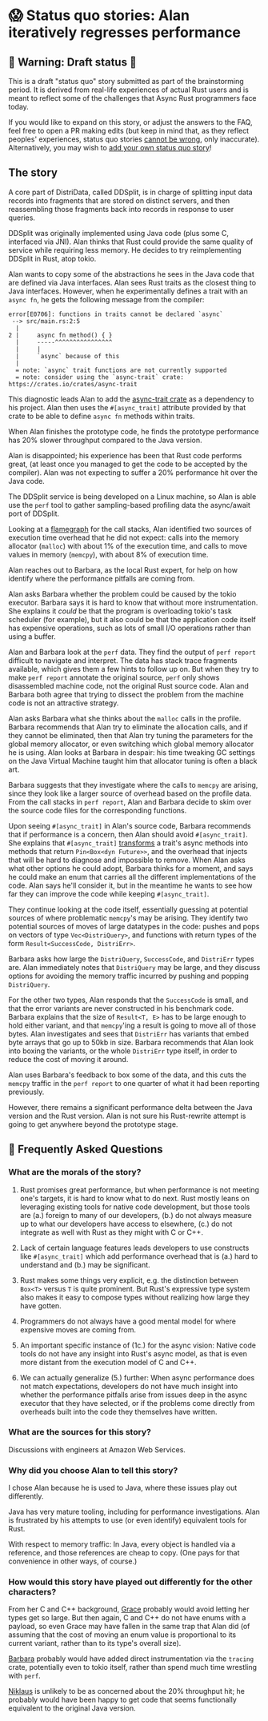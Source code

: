 # 😱 Status quo stories: Alan iteratively regresses performance

## 🚧 Warning: Draft status 🚧

This is a draft "status quo" story submitted as part of the brainstorming period. It is derived from real-life experiences of actual Rust users and is meant to reflect some of the challenges that Async Rust programmers face today. 

If you would like to expand on this story, or adjust the answers to the FAQ, feel free to open a PR making edits (but keep in mind that, as they reflect peoples' experiences, status quo stories [cannot be wrong], only inaccurate). Alternatively, you may wish to [add your own status quo story][htvsq]!

## The story

A core part of DistriData, called DDSplit, is in charge of splitting input data records into fragments that are stored on distinct servers, and then reassembling those fragments back into records in response to user queries.

DDSplit was originally implemented using Java code (plus some C, interfaced via JNI). Alan thinks that Rust could provide the same quality of service while requiring less memory. He decides to try reimplementing DDSplit in Rust, atop tokio.

Alan wants to copy some of the abstractions he sees in the Java code that are defined via Java interfaces. Alan sees Rust traits as the closest thing to Java interfaces. However, when he experimentally defines a trait with an `async fn`, he gets the following message from the compiler:

```
error[E0706]: functions in traits cannot be declared `async`
 --> src/main.rs:2:5
  |
2 |     async fn method() { }
  |     -----^^^^^^^^^^^^^^^^
  |     |
  |     `async` because of this
  |
  = note: `async` trait functions are not currently supported
  = note: consider using the `async-trait` crate: https://crates.io/crates/async-trait
```

This diagnostic leads Alan to add the [async-trait crate][] as a dependency to his project. Alan then uses the `#[async_trait]` attribute provided by that crate to be able to define `async fn` methods within traits.

When Alan finishes the prototype code, he finds the prototype performance has 20% slower throughput compared to the Java version.

[async-trait crate]: https://crates.io/crates/async-trait
[async-trait transform]: https://crates.io/crates/async-trait#explanation

Alan is disappointed; his experience has been that Rust code performs great, (at least once you managed to get the code to be accepted by the compiler). Alan was not expecting to suffer a 20% performance hit over the Java code.

The DDSplit service is being developed on a Linux machine, so Alan is able use the `perf` tool to gather sampling-based profiling data the async/await port of DDSplit. 

Looking at a [flamegraph][] for the call stacks, Alan identified two sources of execution time overhead that he did not expect: calls into the memory allocator (`malloc`) with about 1% of the execution time, and calls to move values in memory (`memcpy`), with about 8% of execution time.

[flamegraph]: https://crates.io/crates/flamegraph

Alan reaches out to Barbara, as the local Rust expert, for help on how identify where the performance pitfalls are coming from.

Alan asks Barbara whether the problem could be caused by the tokio executor. Barbara says it is hard to know that without more instrumentation. She explains it *could* be that the program is overloading tokio's task scheduler (for example), but it also could be that the application code itself has expensive operations, such as lots of small I/O operations rather than using a buffer.

Alan and Barbara look at the `perf` data. They find the output of `perf report` difficult to navigate and interpret. The data has stack trace fragments available, which gives them a few hints to follow up on. But when they try to make `perf report` annotate the original source, `perf` only shows disassembled machine code, not the original Rust source code. Alan and Barbara both agree that trying to dissect the problem from the machine code is not an attractive strategy.

Alan asks Barbara what she thinks about the `malloc` calls in the profile. Barbara recommends that Alan try to eliminate the allocation calls, and if they cannot be eliminated, then that Alan try tuning the parameters for the global memory allocator, or even switching which global memory allocator he is using. Alan looks at Barbara in despair: his time tweaking GC settings on the Java Virtual Machine taught him that allocator tuning is often a black art.

Barbara suggests that they investigate where the calls to `memcpy` are arising, since they look like a larger source of overhead based on the profile data. From the call stacks in `perf report`, Alan and Barbara decide to skim over the source code files for the corresponding functions.

Upon seeing `#[async_trait]` in Alan's source code, Barbara recommends that if performance is a concern, then Alan should avoid `#[async_trait]`. She explains that `#[async_trait]` [transforms][async-trait transform] a trait's async methods into methods that return `Pin<Box<dyn Future>>`, and the overhead that injects that will be hard to diagnose and impossible to remove. When Alan asks what other options he could adopt, Barbara thinks for a moment, and says he could make an enum that carries all the different implementations of the code. Alan says he'll consider it, but in the meantime he wants to see how far they can improve the code while keeping `#[async_trait]`.

They continue looking at the code itself, essentially guessing at potential sources of where problematic `memcpy`'s may be arising. They identify two potential sources of moves of large datatypes in the code: pushes and pops on vectors of type `Vec<DistriQuery>`, and functions with return types of the form `Result<SuccessCode, DistriErr>`.

Barbara asks how large the `DistriQuery`, `SuccessCode`, and `DistriErr` types are. Alan immediately notes that `DistriQuery` may be large, and they discuss options for avoiding the memory traffic incurred by pushing and popping `DistriQuery`.

For the other two types, Alan responds that the `SuccessCode` is small, and that the error variants are never constructed in his benchmark code. Barbara explains that the size of `Result<T, E>` has to be large enough to hold either variant, and that `memcpy`'ing a result is going to move all of those bytes. Alan investigates and sees that `DistriErr` has variants that embed byte arrays that go up to 50kb in size. Barbara recommends that Alan look into boxing the variants, or the whole `DistriErr` type itself, in order to reduce the cost of moving it around.

Alan uses Barbara's feedback to box some of the data, and this cuts the `memcpy` traffic in the `perf report` to one quarter of what it had been reporting previously.

However, there remains a significant performance delta between the Java version and the Rust version. Alan is not sure his Rust-rewrite attempt is going to get anywhere beyond the prototype stage.

## 🤔 Frequently Asked Questions

### **What are the morals of the story?**

1. Rust promises great performance, but when performance is not meeting one's targets, it is hard to know what to do next. Rust mostly leans on leveraging existing tools for native code development, but those tools are (a.) foreign to many of our developers, (b.) do not always measure up to what our developers have access to elsewhere, (c.) do not integrate as well with Rust as they might with C or C++.

2. Lack of certain language features leads developers to use constructs like `#[async_trait]` which add performance overhead that is (a.) hard to understand and (b.) may be significant.

3. Rust makes some things very explicit, e.g. the distinction between `Box<T>` versus `T` is quite prominent. But Rust's expressive type system also makes it easy to compose types without realizing how large they have gotten.

4. Programmers do not always have a good mental model for where expensive moves are coming from.

5. An important specific instance of (1c.) for the async vision: Native code tools do not have any insight into Rust's async model, as that is even more distant from the execution model of C and C++.

6. We can actually generalize (5.) further: When async performance does not match expectations, developers do not have much insight into whether the performance pitfalls arise from issues deep in the async executor that they have selected, or if the problems come directly from overheads built into the code they themselves have written.

### **What are the sources for this story?**

Discussions with engineers at Amazon Web Services.

### **Why did you choose Alan to tell this story?**

I chose Alan because he is used to Java, where these issues play out differently.

Java has very mature tooling, including for performance investigations. Alan is frustrated by his attempts to use (or even identify) equivalent tools for Rust.

With respect to memory traffic: In Java, every object is handled via a reference, and those references are cheap to copy. (One pays for that convenience in other ways, of course.)


### **How would this story have played out differently for the other characters?**

From her C and C++ background, [Grace][] probably would avoid letting her types get so large. But then again, C and C++ do not have enums with a payload, so even Grace may have fallen in the same trap that Alan did (of assuming that the cost of moving an enum value is proportional to its current variant, rather than to its type's overall size).

[Barbara][] probably would have added direct instrumentation via the `tracing` crate, potentially even to tokio itself, rather than spend much time wrestling with `perf`.

[Niklaus][] is unlikely to be as concerned about the 20% throughput hit; he probably would have been happy to get code that seems functionally equivalent to the original Java version.

[character]: ../characters.md
[status quo stories]: ./status_quo.md
[Alan]: ../characters/alan.md
[Grace]: ../characters/grace.md
[Niklaus]: ../characters/niklaus.md
[Barbara]: ../characters/barbara.md
[htvsq]: ../how_to_vision/status_quo.md
[cannot be wrong]: ../how_to_vision/comment.md#comment-to-understand-or-improve-not-to-negate-or-dissuade
